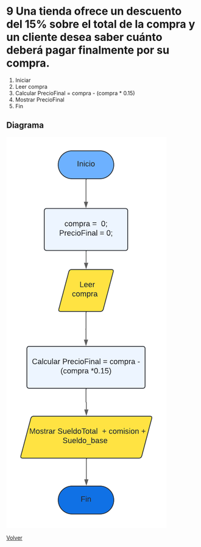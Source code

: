# 9 Una tienda ofrece un descuento del 15% sobre el total de la compra y un cliente desea saber cuánto deberá pagar finalmente por su compra.
1. Iniciar
2. Leer compra
3. Calcular  PrecioFinal = compra - (compra * 0.15)
4. Mostrar PrecioFinal
5. Fin

## Diagrama
<img src=img/Act9.png>

<a href=README.md > Volver </a>
